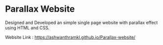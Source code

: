 # Parallax Website

Designed and Developed an simple single page website with parallax effect using HTML and CSS.

Website Link : https://ashwanthramkl.github.io/Parallax-website/